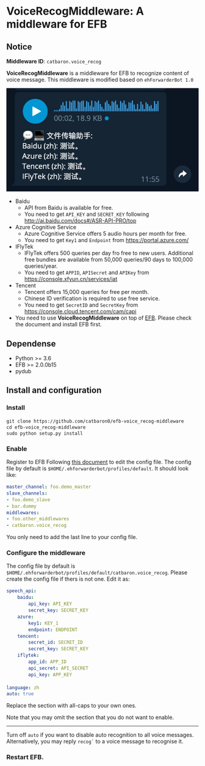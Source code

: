 # VoiceRecogMiddleware: A middleware for EFB 

## Notice

**Middleware ID**: `catbaron.voice_recog`

**VoiceRecogMiddleware** is a middleware for EFB to recognize content of voice message.
This middleware is modified based on `ehForwarderBot 1.0`

![example](./example.jpg)

- Baidu
    - API from Baidu is available for free. 
    - You need to get `API_KEY` and `SECRET_KEY` following
    http://ai.baidu.com/docs#/ASR-API-PRO/top
- Azure Cognitive Service
    - Azure Cognitive Service offers 5 audio hours per month for free.
    - You need to get `Key1` and `Endpoint` from https://portal.azure.com/
- IFlyTek
    - IFlyTek offers 500 queries per day fro free to new users. Additional free bundles are available from 50,000 queries/90 days to 100,000 queries/year.
    - You need to get `APPID`, `APISecret` and `APIKey` from https://console.xfyun.cn/services/iat
- Tencent
    - Tencent offers 15,000 queries for free per month.
    - Chinese ID verification is required to use free service.
    - You need to get `SecretID` and `SecretKey` from https://console.cloud.tencent.com/cam/capi
-  You need to use **VoiceRecogMiddleware** on top of
   [EFB](https://ehforwarderbot.readthedocs.io). Please check the
   document and install EFB first.

## Dependense
* Python >= 3.6
* EFB >= 2.0.0b15
* pydub

## Install and configuration

### Install 
```
git clone https://github.com/catbaron0/efb-voice_recog-middleware
cd efb-voice_recog-middleware
sudo python setup.py install
```

### Enable

Register to EFB
Following [this document](https://ehforwarderbot.readthedocs.io/en/latest/getting-started.html) to edit the config file. The config file by default is `$HOME/.ehforwarderbot/profiles/default`. It should look like:

```yaml
master_channel: foo.demo_master
slave_channels:
- foo.demo_slave
- bar.dummy
middlewares:
- foo.other_middlewares
- catbaron.voice_recog
```

You only need to add the last line to your config file.

### Configure the middleware

The config file by default is `$HOME/.ehforwarderbot/profiles/default/catbaron.voice_recog`.
Please create the config file if thers is not one.  Edit it as:

```yaml
speech_api:
    baidu:
        api_key: API_KEY
        secret_key: SECRET_KEY
    azure:
        key1: KEY_1
        endpoint: ENDPOINT
    tencent:
        secret_id: SECRET_ID
        secret_key: SECRET_KEY
    iflytek:
        app_id: APP_ID
        api_secret: API_SECRET
        api_key: APP_KEY

language: zh
auto: true
```

Replace the section with all-caps to your own ones.

Note that you may omit the section that you do not want to enable.

---
Turn off `auto` if you want to disable auto recognition to all voice
messages. Alternatively, you may reply <code>recog`</code> to a voice
message to recognise it.

### Restart EFB.

